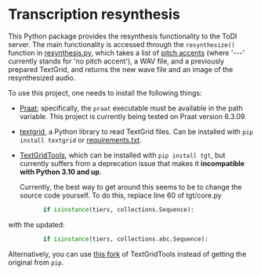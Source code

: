 # Transcription resynthesis

This Python package provides the resynthesis functionality to the ToDI server. The main functionality is
accessed through the ```resynthesize()``` function in [resynthesis.py](resynthesis.py), which takes a
list of [pitch accents](/frontend/book/src/0_about_this_course/0_3.md) (where '---' currently stands for
'no pitch accent'), a WAV file, and a previously prepared TextGrid, and returns the new wave file and an
image of the resynthesized audio.

To use this project, one needs to install the following things:
* [Praat](https://www.github.com/praat/praat); specifically, the ```praat``` executable must be available
  in the path variable. This project is currently being tested on Praat version 6.3.09.
* [textgrid](https://github.com/kylebgorman/textgrid), a Python library to read TextGrid files. Can be
  installed with ```pip install textgrid``` or [requirements.txt](requirements.txt).
* [TextGridTools](https://github.com/hbuschme/TextGridTools), which can be installed with ```pip install
  tgt```, but currently suffers from a deprecation issue that makes it **incompatible with Python 3.10 and
  up**.
  
  Currently, the best way to get around this seems to be to change the source code yourself. To do this,
  replace line 60 of tgt/core.py
```python
          if isinstance(tiers, collections.Sequence):
 ```
   with the updated:
```python
          if isinstance(tiers, collections.abc.Sequence):
 ```
 
   Alternatively, you can use [this fork](https://github.com/liasaki/TextGridTools/tree/master/tgt) of
   TextGridTools instead of getting the original from ```pip```.
